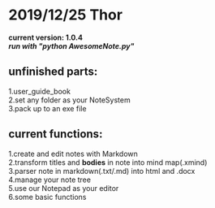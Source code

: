 # 2019/12/25 Thor  
**current version: 1.0.4**  
***run with "python AwesomeNote.py"***  
## unfinished parts:  
1.user_guide_book  
2.set any folder as your NoteSystem  
3.pack up to an exe file  

## current functions:  
1.create and edit notes with Markdown  
2.transform titles and **bodies** in note into mind map(.xmind)  
3.parser note in markdown(.txt/.md) into html and .docx  
4.manage your note tree  
5.use our Notepad as your editor  
6.some basic functions  
